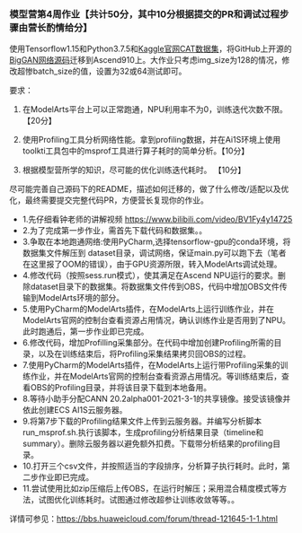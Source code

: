 ### 模型营第4周作业【共计50分，其中10分根据提交的PR和调试过程步骤由营长酌情给分】


使用Tensorflow1.15和Python3.7.5和[Kaggle官网CAT数据集](https://www.kaggle.com/crawford/cat-dataset)，将GitHub上开源的[BigGAN网络源码](https://github.com/taki0112/BigGAN-Tensorflow)迁移到Ascend910上。大作业只考虑img_size为128的情况，修改超惨batch_size的值，设置为32或64测试即可。

要求：
1. 在ModelArts平台上可以正常跑通，NPU利用率不为0，训练迭代次数不限。 【20分】


2. 使用Profiling工具分析网络性能。拿到profiling数据，并在Ai1S环境上使用toolkti工具包中的msprof工具进行算子耗时的简单分析。【10分】



3. 根据模型营所学的知识，尽可能的优化训练迭代耗时。 【10分】


尽可能完善自己源码下的README，描述如何迁移的，做了什么修改/适配以及优化，最终需要提交完整代码PR，方便营长复现你的作业。


- 1.先仔细看钟老师的讲解视频 https://www.bilibili.com/video/BV1Fy4y14725
- 2.为了完成第一步作业，需首先下载代码和数据集。。
- 3.争取在本地跑通网络:使用PyCharm,选择tensorflow-gpu的conda环境，将数据集文件解压到 dataset目录，调试网络，保证main.py可以跑下去（笔者在这里报了OOM的错误），由于GPU资源所限，转入ModelArts调试处理。
- 4.修改代码（按照sess.run模式），使其满足在Ascend NPU运行的要求。删除dataset目录下的数据集。将数据集文件传到OBS，代码中增加OBS文件传输到ModelArts环境的部分。
- 5.使用PyCharm的ModelArts插件，在ModelArts上运行训练作业，并在ModelArts官网的控制台查看资源占用情况，确认训练作业是否用到了NPU。此时跑通后，第一步作业即已完成。
- 6.修改代码，增加Profilling采集部分。在代码中增加创建Profiling所需的目录，以及在训练结束后，将Profiling采集结果拷贝回OBS的过程。
- 7.使用PyCharm的ModelArts插件，在ModelArts上运行带Profiling采集的训练作业，并在ModelArts官网的控制台查看资源占用情况。等训练结束后，查看OBS的Profiling目录，并将该目录下载到本地备用。
- 8.等待小助手分配CANN 20.2alpha001-2021-3-1的共享镜像。接受该镜像并依此创建ECS AI1S云服务器。
- 9.将第7步下载的Profiling结果文件上传到云服务器。并编写分析脚本run_msprof.sh.执行该脚本，生成profiling分析结果目录（timeline和summary）。删除云服务器以避免额外扣费。下载带分析结果的profiling目录。
- 10.打开三个csv文件，并按照适当的字段排序，分析算子执行耗时。此时，第二步作业即已完成。
- 11.尝试使用比如zip压缩后上传OBS，在运行时解压；采用混合精度模式等方法，试图优化训练耗时。试图通过修改超参让训练收敛等等。。

详情可参见：https://bbs.huaweicloud.com/forum/thread-121645-1-1.html  


